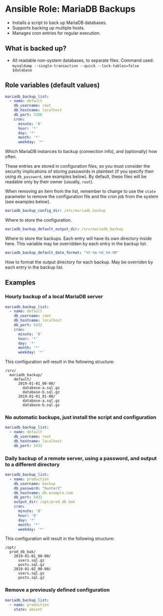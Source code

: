 # Ansible Role: MariaDB Backups

- Installs a script to back up MariaDB databases.
- Supports backing up multiple hosts.
- Manages cron entries for regular execution.


## What is backed up?

- All readable non-system databases, to separate files. Command used: `mysqldump --single-transaction --quick --lock-tables=false $database`


## Role variables (default values)

~~~yaml
mariadb_backup_list:
  - name: default
    db_username: root
    db_hostname: localhost
    db_port: 3306
    cron:
      minute: '0'
      hour: '*'
      day: '*'
      month: '*'
      weekday: '*'
~~~

Which MariaDB instances to backup (connection info), and (optionally) how
often.

These entries are stored in configuration files, so you must consider the
security implications of storing passwords in plaintext (if you specify then
using `db_password`, see examples below). By default, these files will be
readable only by their owner (usually, `root`).

When removing an item from the list, remember to change to use the `state`
parameter to remove the configuration file and the cron job from the system
(see examples below).

~~~yaml
mariadb_backup_config_dir: /etc/mariadb_backup
~~~

Where to store the configuration.

~~~yaml
mariadb_backup_default_output_dir: /srv/mariadb_backup
~~~

Where to store the backups. Each entry will have its own directory inside
here. This variable may be overridden by each entry in the backup list.

~~~yaml
mariadb_backup_default_date_format: "%Y-%m-%d_%H-%M"
~~~

How to format the output directory for each backup. May be overriden by each
entry in the backup list.

## Examples

### Hourly backup of a local MariaDB server

~~~yaml
mariadb_backup_list:
  - name: default
    db_username: root
    db_hostname: localhost
    db_port: 5432
    cron:
      minute: '0'
      hour: '*'
      day: '*'
      month: '*'
      weekday: '*'
~~~

This configuration will result in the following structure:

~~~
/srv/
  mariadb_backup/
    default/
      2019-01-01_00-00/
        database-a.sql.gz
        database-b.sql.gz
      2019-01-01_01-00/
        database-a.sql.gz
        database-b.sql.gz
~~~

### No automatic backups, just install the script and configuration

~~~yaml
mariadb_backup_list:
  - name: default
    db_username: root
    db_hostname: localhost
    db_port: 5432
~~~

### Daily backup of a remote server, using a password, and output to a different directory

~~~yaml
mariadb_backup_list:
  - name: production
    db_username: backup
    db_password: "hunter2"
    db_hostname: db.example.com
    db_port: 5432
    output_dir: /opt/prod_db_bak
    cron:
      minute: '0'
      hour: '0'
      day: '*'
      month: '*'
      weekday: '*'
~~~

This configuration will result in the following structure:

~~~
/opt/
  prod_db_bak/
    2019-01-01_00-00/
      users.sql.gz
      posts.sql.gz
    2019-01-02_00-00/
      users.sql.gz
      posts.sql.gz
~~~

### Remove a previously defined configuration

~~~yaml
mariadb_backup_list:
  - name: production
    state: absent
~~~
